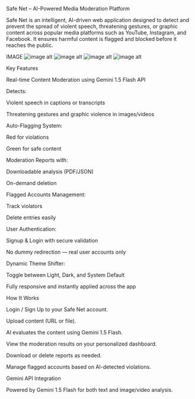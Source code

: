 Safe Net – AI-Powered Media Moderation Platform

Safe Net is an intelligent, AI-driven web application designed to detect and prevent the spread of violent speech, threatening gestures, or graphic content across popular media platforms such as YouTube, Instagram, and Facebook. It ensures harmful content is flagged and blocked before it reaches the public.

IMAGE
![image alt]()
![image alt]()
![image alt]()
![image alt]()

Key Features

Real-time Content Moderation using Gemini 1.5 Flash API

Detects:

Violent speech in captions or transcripts

Threatening gestures and graphic violence in images/videos

Auto-Flagging System:

Red for violations

Green for safe content

Moderation Reports with:

Downloadable analysis (PDF/JSON)

On-demand deletion

Flagged Accounts Management:

Track violators

Delete entries easily

User Authentication:

Signup & Login with secure validation

No dummy redirection — real user accounts only

Dynamic Theme Shifter:

Toggle between Light, Dark, and System Default

Fully responsive and instantly applied across the app

How It Works

Login / Sign Up to your Safe Net account.

Upload content (URL or file).

AI evaluates the content using Gemini 1.5 Flash.

View the moderation results on your personalized dashboard.

Download or delete reports as needed.

Manage flagged accounts based on AI-detected violations.

Gemini API Integration

Powered by Gemini 1.5 Flash for both text and image/video analysis.
